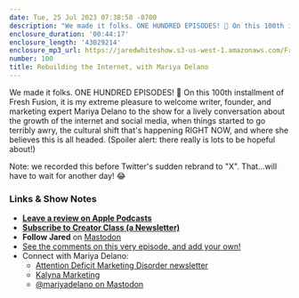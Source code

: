 ```yaml
---
date: Tue, 25 Jul 2023 07:38:58 -0700
description: "We made it folks. ONE HUNDRED EPISODES! 🎉 On this 100th installment of Fresh Fusion, it is my extreme pleasure to welcome writer, founder, and marketing expert Mariya Delano to the show for a lively conversation about the growth of the internet and social media, when things started to go terribly awry, the cultural shift that's happening RIGHT NOW, and where she believes this is all headed. (Spoiler alert: there really is lots to be hopeful about!)"
enclosure_duration: '00:44:17'
enclosure_length: '43029214'
enclosure_mp3_url: https://jaredwhiteshow.s3-us-west-1.amazonaws.com/FreshFusion_Episode_100%20-%20Rebuilding%20the%20Internet.mp3
number: 100
title: Rebuilding the Internet, with Mariya Delano
---
```


We made it folks. ONE HUNDRED EPISODES! 🎉 On this 100th installment of Fresh Fusion, it is my extreme pleasure to welcome writer, founder, and marketing expert Mariya Delano to the show for a lively conversation about the growth of the internet and social media, when things started to go terribly awry, the cultural shift that's happening RIGHT NOW, and where she believes this is all headed. (Spoiler alert: there really is lots to be hopeful about!)

Note: we recorded this before Twitter's sudden rebrand to "X". That…will have to wait for another day! 😂

### Links & Show Notes

* **[Leave a review on Apple Podcasts](https://podcasts.apple.com/us/podcast/fresh-fusion/id1387528457)**
* **[Subscribe to Creator Class (a Newsletter)](https://jaredwhite.com/creator-class)**
* **Follow Jared** on [Mastodon](https://indieweb.social/@jaredwhite)
* [See the comments on this very episode, and add your own!](https://jaredwhite.com/podcast/100)
* Connect with Mariya Delano:
  * [Attention Deficit Marketing Disorder newsletter](https://www.admdnewsletter.com/)
  * [Kalyna Marketing](https://kalynamarketing.com/)
  * [@mariyadelano on Mastodon](https://hachyderm.io/@mariyadelano)